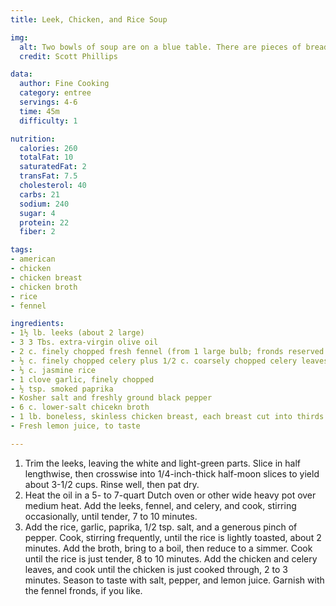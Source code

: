 ```yaml
---
title: Leek, Chicken, and Rice Soup

img:
  alt: Two bowls of soup are on a blue table. There are pieces of bread next to each bowl, and the bowls are garnished with fennel.
  credit: Scott Phillips

data:
  author: Fine Cooking
  category: entree
  servings: 4-6
  time: 45m
  difficulty: 1

nutrition:
  calories: 260
  totalFat: 10
  saturatedFat: 2
  transFat: 7.5
  cholesterol: 40
  carbs: 21
  sodium: 240
  sugar: 4
  protein: 22
  fiber: 2

tags:
- american
- chicken
- chicken breast
- chicken broth
- rice
- fennel

ingredients:
- 1½ lb. leeks (about 2 large)
- 3 3 Tbs. extra-virgin olive oil
- 2 c. finely chopped fresh fennel (from 1 large bulb; fronds reserved for garnish, if you like)
- ½ c. finely chopped celery plus 1/2 c. coarsely chopped celery leaves
- ⅓ c. jasmine rice
- 1 clove garlic, finely chopped
- ½ tsp. smoked paprika
- Kosher salt and freshly ground black pepper
- 6 c. lower-salt chicekn broth
- 1 lb. boneless, skinless chicken breast, each breast cut into thirds lengthwise, then thinly sliced crosswise
- Fresh lemon juice, to taste

---
```


1. Trim the leeks, leaving the white and light-green parts. Slice in half lengthwise, then crosswise into 1/4-inch-thick half-moon slices to yield about 3-1/2 cups. Rinse well, then pat dry.
2. Heat the oil in a 5- to 7-quart Dutch oven or other wide heavy pot over medium heat. Add the leeks, fennel, and celery, and cook, stirring occasionally, until tender, 7 to 10 minutes.
3. Add the rice, garlic, paprika, 1/2 tsp. salt, and a generous pinch of pepper. Cook, stirring frequently, until the rice is lightly toasted, about 2 minutes. Add the broth, bring to a boil, then reduce to a simmer. Cook until the rice is just tender, 8 to 10 minutes. Add the chicken and celery leaves, and cook until the chicken is just cooked through, 2 to 3 minutes. Season to taste with salt, pepper, and lemon juice. Garnish with the fennel fronds, if you like.
  